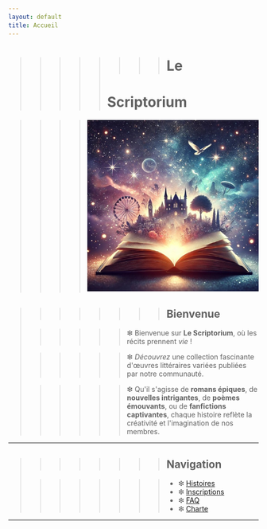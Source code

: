 ```yaml
---
layout: default
title: Accueil
---
```


>>>>>>>> # Le 
>>>>> # Scriptorium

>>>> ![Texte alternatif](assets/files/image2.jpg)


>>>>>>>> ## Bienvenue
>
>>>>>> ❇︎ Bienvenue sur **Le Scriptorium**, où les récits prennent _vie_ !
>
>>>>>> ❇︎ *Découvrez* une collection fascinante d'œuvres littéraires variées publiées par notre communauté.
>
>>>>>> ❇︎ Qu'il s'agisse de **romans épiques**, de **nouvelles intrigantes**, de **poèmes émouvants**, ou de **fanfictions captivantes**, chaque histoire reflète la créativité et l'imagination de nos membres.

---

>>>>>>>> ## Navigation
>
>>>>>>>> - ❇︎ [Histoires](histoires.md)
>>>>>>>> - ❇︎ [Inscriptions](inscriptions.md)
>>>>>>>> - ❇︎ [FAQ](faq.md)
>>>>>>>> - ❇︎ [Charte](charte.md)

---

